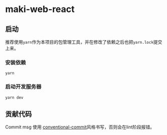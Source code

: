 # maki-web-react

## 启动

推荐使用`yarn`作为本项目的包管理工具，并在修改了依赖之后也把`yarn.lock`提交上来。

### 安装依赖

```shell
yarn
```

### 启动开发服务器

```
yarn dev
```

## 贡献代码

Commit msg 使用 [conventional-commit](https://www.conventionalcommits.org/en/v1.0.0-beta.2/#why-use-conventional-commits)风格书写，否则会在lint阶段报错。